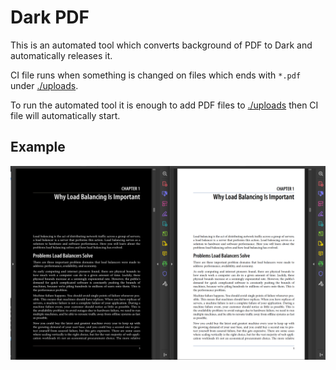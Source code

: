 # Dark PDF 

This is an automated tool which converts background of PDF to Dark and automatically releases it. 

CI file runs when something is changed on files which ends with `*.pdf` under [./uploads](./uploads). 

To run the automated tool it is enough to add PDF files to [./uploads](./uploads) then CI file will automatically start. 


## Example 

![Example output of the tool](.github/images/readme_pic.png)
 
 
 